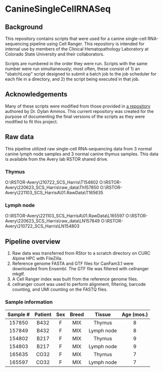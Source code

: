 # CanineSingleCellRNASeq
## Background
This repository contains scripts that were used for a canine single-cell RNA-sequencing pipeline using Cell Ranger. This repository is intended for internal use by members of the Clinical Hematopathology Laboratory at Colorado State University and their collaborators. 

Scripts are numbered in the order they were run. Scripts with the same number were run simultaneously; most often, these consist of 1) an "sbatchLoop" script designed to submit a batch job to the job scheduler for each file in a directory, and 2) the script being executed in that job.

## Acknowledgements
Many of these scripts were modified from those provided in [a repository](https://github.com/dyammons/scrna-seq) authored by Dr. Dylan Ammos. This current repository was created for the purpose of documenting the final versions of the scripts as they were modified to fit this project.
## Raw data
This pipeline utilized raw single-cell RNA-sequencing data from 3 normal canine lymph node samples and 3 normal canine thymus samples. This data is available from the Avery lab RSTOR shared drive.
### Thymus
O:\RSTOR-Avery\210722_SCS_Harris\T154802
O:\RSTOR-Avery\220623_SCS_Harris\raw_data\Th157850
O:\RSTOR-Avery\221103_SCS_HarrisA\01.RawData\T165635
### Lymph node
O:\RSTOR-Avery\221103_SCS_HarrisA\01.RawData\L165597
O:\RSTOR-Avery\220623_SCS_Harris\raw_data\LN157849
O:\RSTOR-Avery\210722_SCS_Harris\LN154803
## Pipeline overview
1. Raw data was transferred from RStor to a scratch directory on CURC Alpine HPC with FileZilla.
2. Reference genome FASTA and GTF files for CanFam3.1 were downloaded from Ensembl. The GTF file was filtered with cellranger mkgtf.
3. A Cell Ranger index was built from the reference genome files.
4. cellranger count was used to perform alignment, filtering, barcode counting, and UMI counting on the FASTQ files.
### Sample information
| **Sample #**| **Patient** | **Sex**| **Breed** | **Tissue** | **Age (mos.)**|
|:-----------:|:-----------:|:------:|:---------:|:----------:|:-------------:|
| 157850      | B432        | F      | MIX       | Thymus     | 8             |
| 157849      | B432        | F      | MIX       | Lymph node | 8             |
| 154802      | B217        | F      | MIX       | Thymus     | 9             |
| 154803      | B217        | F      | MIX       | Lymph node | 9             |
| 165635      | CO32        | F      | MIX       | Thymus     | 7             |
| 165597      | CO32        | F      | MIX       | Lymph node | 7             |

